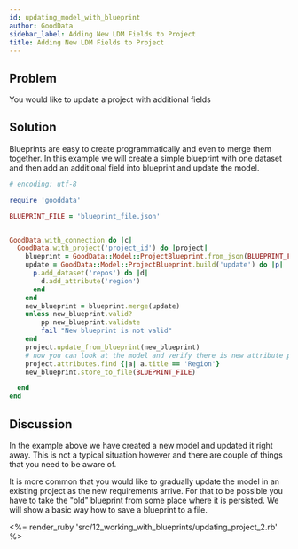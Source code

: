 ```yaml
---
id: updating_model_with_blueprint
author: GoodData
sidebar_label: Adding New LDM Fields to Project
title: Adding New LDM Fields to Project
---
```


Problem
-------

You would like to update a project with additional fields

Solution
--------

Blueprints are easy to create programmatically and even to merge them
together. In this example we will create a simple blueprint with one
dataset and then add an additional field into blueprint and update the
model.


```ruby
# encoding: utf-8

require 'gooddata'

BLUEPRINT_FILE = 'blueprint_file.json'


GoodData.with_connection do |c|
  GoodData.with_project('project_id') do |project|
    blueprint = GoodData::Model::ProjectBlueprint.from_json(BLUEPRINT_FILE)
    update = GoodData::Model::ProjectBlueprint.build('update') do |p|
      p.add_dataset('repos') do |d|
        d.add_attribute('region')
      end
    end
    new_blueprint = blueprint.merge(update)
    unless new_blueprint.valid?
	    pp new_blueprint.validate
	    fail "New blueprint is not valid"
    end
    project.update_from_blueprint(new_blueprint)
    # now you can look at the model and verify there is new attribute present
    project.attributes.find {|a| a.title == 'Region'}
    new_blueprint.store_to_file(BLUEPRINT_FILE)

  end
end
```

Discussion
----------

In the example above we have created a new model and updated it right
away. This is not a typical situation however and there are couple of
things that you need to be aware of.

It is more common that you would like to gradually update the model in
an existing project as the new requirements arrive. For that to be
possible you have to take the "old" blueprint from some place where it
is persisted. We will show a basic way how to save a blueprint to a
file.

&lt;%= render\_ruby
'src/12\_working\_with\_blueprints/updating\_project\_2.rb' %&gt;
